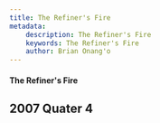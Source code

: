 ```yaml
---
title: The Refiner's Fire
metadata:
    description: The Refiner's Fire
    keywords: The Refiner's Fire
    author: Brian Onang'o
---
```


#### The Refiner's Fire

## 2007 Quater 4
